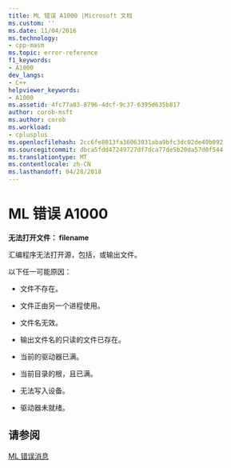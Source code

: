 ```yaml
---
title: ML 错误 A1000 |Microsoft 文档
ms.custom: ''
ms.date: 11/04/2016
ms.technology:
- cpp-masm
ms.topic: error-reference
f1_keywords:
- A1000
dev_langs:
- C++
helpviewer_keywords:
- A1000
ms.assetid: 4fc77a83-8796-4dcf-9c37-6395d635b817
author: corob-msft
ms.author: corob
ms.workload:
- cplusplus
ms.openlocfilehash: 2cc6fe8013fa36063031aba9bfc3dc02de40b092
ms.sourcegitcommit: dbca5fdd47249727df7dca77de5b20da57d0f544
ms.translationtype: MT
ms.contentlocale: zh-CN
ms.lasthandoff: 04/28/2018
---
```

# <a name="ml-fatal-error-a1000"></a>ML 错误 A1000
**无法打开文件： filename**  
  
 汇编程序无法打开源，包括，或输出文件。  
  
 以下任一可能原因：  
  
-   文件不存在。  
  
-   文件正由另一个进程使用。  
  
-   文件名无效。  
  
-   输出文件名的只读的文件已存在。  
  
-   当前的驱动器已满。  
  
-   当前目录的根，且已满。  
  
-   无法写入设备。  
  
-   驱动器未就绪。  
  
## <a name="see-also"></a>请参阅  
 [ML 错误消息](../../assembler/masm/ml-error-messages.md)